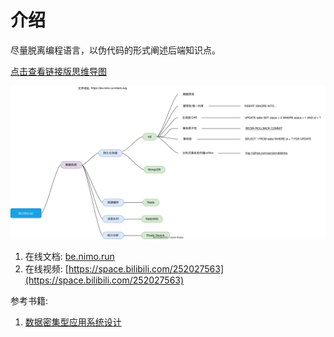 # 介绍

尽量脱离编程语言，以伪代码的形式阐述后端知识点。

[点击查看链接版思维导图](./stack.svg)

[![](./stack.svg)](./stack.svg)


1. 在线文档: [be.nimo.run](https://be.nimo.run)
2. 在线视频: [https://space.bilibili.com/252027563](https://space.bilibili.com/252027563)

参考书籍:

1. [数据密集型应用系统设计
   ](https://book.douban.com/subject/30329536/)
 
